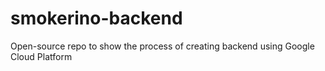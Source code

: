 # smokerino-backend
Open-source repo to show the process of creating backend using Google Cloud Platform
